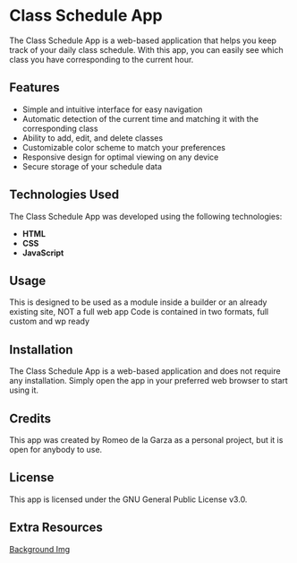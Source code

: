 # Class Schedule App
The Class Schedule App is a web-based application that helps you keep track of your daily class schedule. With this app, you can easily see which class you have corresponding to the current hour.

## Features
* Simple and intuitive interface for easy navigation
* Automatic detection of the current time and matching it with the corresponding class
* Ability to add, edit, and delete classes
* Customizable color scheme to match your preferences
* Responsive design for optimal viewing on any device
* Secure storage of your schedule data

## Technologies Used
The Class Schedule App was developed using the following technologies:

* **HTML**
* **CSS**
* **JavaScript**

## Usage
This is designed to be used as a module inside a builder or an already existing site, NOT a full web app 
Code is contained in two formats, full custom and wp ready

## Installation
The Class Schedule App is a web-based application and does not require any installation. Simply open the app in your preferred web browser to start using it.

## Credits
This app was created by Romeo de la Garza as a personal project, but it is open for anybody to use.

## License
This app is licensed under the GNU General Public License v3.0.

## Extra Resources
[Background Img](https://romsdesigns.com/wp-content/uploads/2022/08/jean-philippe-delberghe-75xPHEQBmvA-unsplash-scaled.jpg)
